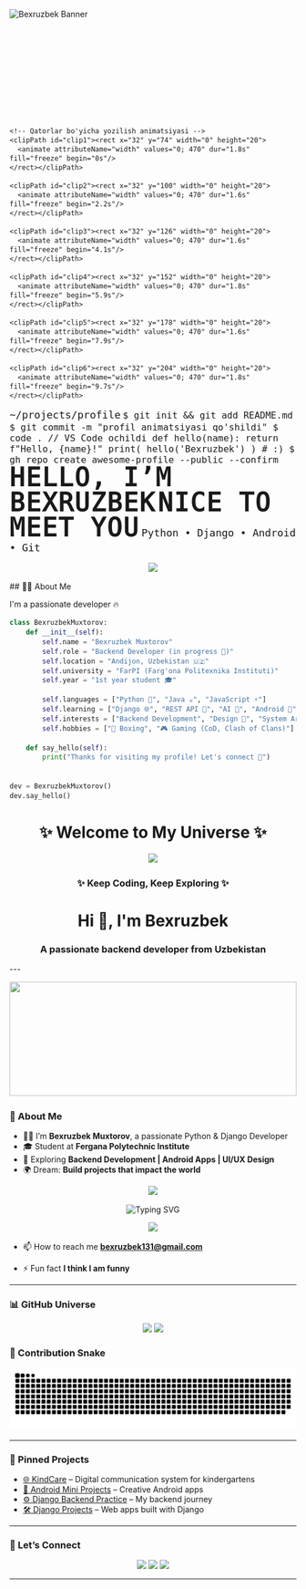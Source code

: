 ![Bexruzbek Banner](assets/animated-banner.svg)

<?xml version="1.0" encoding="UTF-8"?>
<svg width="900" height="280" viewBox="0 0 900 280" xmlns="http://www.w3.org/2000/svg">
  <defs>
    <style>
      @font-face { font-family: ui-mono; src: local("SFMono-Regular"), local("Consolas"), local("Menlo"), local("DejaVu Sans Mono"); }
      .bg { fill:#0d1117; }
      .term { fill:#161b22; stroke:#30363d; stroke-width:2; }
      .title{ font: 700 44px/1 ui-mono, monospace; letter-spacing:2px; fill:#e6edf3; }
      .sub  { font: 400 18px/1.4 ui-mono, monospace; fill:#8b949e; }
      .code { font: 16px ui-mono, monospace; fill:#c9d1d9; }
      .a1 { fill:#a5d6ff; } .a2 { fill:#7ee787; } .a3 { fill:#ff7b72; } .a4 { fill:#d2a8ff; }
    </style>

    <!-- Qatorlar bo'yicha yozilish animatsiyasi -->
    <clipPath id="clip1"><rect x="32" y="74" width="0" height="20">
      <animate attributeName="width" values="0; 470" dur="1.8s" fill="freeze" begin="0s"/>
    </rect></clipPath>

    <clipPath id="clip2"><rect x="32" y="100" width="0" height="20">
      <animate attributeName="width" values="0; 470" dur="1.6s" fill="freeze" begin="2.2s"/>
    </rect></clipPath>

    <clipPath id="clip3"><rect x="32" y="126" width="0" height="20">
      <animate attributeName="width" values="0; 470" dur="1.6s" fill="freeze" begin="4.1s"/>
    </rect></clipPath>

    <clipPath id="clip4"><rect x="32" y="152" width="0" height="20">
      <animate attributeName="width" values="0; 470" dur="1.8s" fill="freeze" begin="5.9s"/>
    </rect></clipPath>

    <clipPath id="clip5"><rect x="32" y="178" width="0" height="20">
      <animate attributeName="width" values="0; 470" dur="1.6s" fill="freeze" begin="7.9s"/>
    </rect></clipPath>

    <clipPath id="clip6"><rect x="32" y="204" width="0" height="20">
      <animate attributeName="width" values="0; 470" dur="1.8s" fill="freeze" begin="9.7s"/>
    </rect></clipPath>
  </defs>

  <!-- Fon -->
  <rect class="bg" x="0" y="0" width="900" height="280"/>

  <!-- Chap terminal -->
  <rect class="term" x="20" y="20" width="520" height="240" rx="14"/>
  <circle cx="44" cy="36" r="5" fill="#ff605c"/>
  <circle cx="60" cy="36" r="5" fill="#ffbd44"/>
  <circle cx="76" cy="36" r="5" fill="#00ca4e"/>
  <text x="32" y="60" class="sub">~/projects/profile</text>

  <!-- Kod qatorlari -->
  <g class="code">
    <g clip-path="url(#clip1)">
      <text x="32" y="90"><tspan class="a1">$</tspan> git init && git add <tspan class="a4">README.md</tspan></text>
    </g>
    <g clip-path="url(#clip2)">
      <text x="32" y="116"><tspan class="a1">$</tspan> git commit -m <tspan class="a3">"profil animatsiyasi qo'shildi"</tspan></text>
    </g>
    <g clip-path="url(#clip3)">
      <text x="32" y="142"><tspan class="a1">$</tspan> code .  <tspan class="a2">// VS Code ochildi</tspan></text>
    </g>
    <g clip-path="url(#clip4)">
      <text x="32" y="168"><tspan class="a2">def</tspan> hello(name): <tspan class="a4">return</tspan> f"Hello, {name}!"</text>
    </g>
    <g clip-path="url(#clip5)">
      <text x="32" y="194">print( hello(<tspan class="a3">'Bexruzbek'</tspan>) )  <tspan class="a2"># :)</tspan></text>
    </g>
    <g clip-path="url(#clip6)">
      <text x="32" y="220"><tspan class="a1">$</tspan> gh repo create <tspan class="a4">awesome-profile</tspan> --public --confirm</text>
    </g>
  </g>

  <!-- Kursor miltillashi -->
  <rect x="510" y="209" width="12" height="20" fill="#c9d1d9" opacity="0">
    <animate attributeName="opacity" values="0;1;0" dur="1s" repeatCount="indefinite" begin="11.4s"/>
  </rect>

  <!-- O'ngdagi sarlavha -->
  <g transform="translate(560,48)">
    <text class="title">HELLO, I’M</text>
    <text class="title" y="56">BEXRUZBEK</text>
    <text class="title" y="112">NICE TO MEET YOU</text>
    <text class="sub"  y="148">Python • Django • Android • Git</text>
  </g>

  <!-- Loop -->
  <rect x="0" y="0" width="1" height="1" fill="transparent">
    <animate attributeName="visibility" values="hidden;hidden;visible" dur="14s" repeatCount="indefinite"/>
  </rect>
</svg> 
<p align="center">
  <img src="https://svg-banners.vercel.app/api?type=origin&text1=Bexruzbek&text2=Muxtorov%20🔥&width=800&height=200" />
</p>
## 👨‍💻 About Me

I'm a passionate developer 🔥





```python
class BexruzbekMuxtorov:
    def __init__(self):
        self.name = "Bexruzbek Muxtorov"
        self.role = "Backend Developer (in progress 🚀)"
        self.location = "Andijon, Uzbekistan 🇺🇿"
        self.university = "FarPI (Farg'ona Politexnika Instituti)"
        self.year = "1st year student 🎓"

        self.languages = ["Python 🐍", "Java ☕", "JavaScript ⚡"]
        self.learning = ["Django 🌐", "REST API 🔗", "AI 🤖", "Android 📱"]
        self.interests = ["Backend Development", "Design 🎨", "System Architecture"]
        self.hobbies = ["🥊 Boxing", "🎮 Gaming (CoD, Clash of Clans)"]

    def say_hello(self):
        print("Thanks for visiting my profile! Let's connect 🤝")


dev = BexruzbekMuxtorov()
dev.say_hello()
```

<h1 align="center">✨ Welcome to My Universe ✨</h1>
<p align="center">
  <img src="https://media.giphy.com/media/hvRJCLFzcasrR4ia7z/giphy.gif" width="80px">
</p>
<h3 align="center">✨ Keep Coding, Keep Exploring ✨</h3>

<h1 align="center">Hi 👋, I'm Bexruzbek</h1>
<h3 align="center">A passionate backend developer from Uzbekistan</h3>
---

<p align="center">
  <img src="https://i.gifer.com/origin/6e/6e53b4c81da15e5d85f1e4b74d0e8d57.gif" width="100%" height="200">
</p>



### 🌌 About Me
- 👨‍💻 I’m **Bexruzbek Muxtorov**, a passionate Python & Django Developer  
- 🎓 Student at **Fergana Polytechnic Institute**  
- 🚀 Exploring **Backend Development | Android Apps | UI/UX Design**  
- 🌍 Dream: **Build projects that impact the world** 


<p align="center">
  <img src="https://capsule-render.vercel.app/api?type=shark&color=0:11998e,100:38ef7d&height=250&section=header&text=Bexruzbek%20Muxtorov&fontSize=50&fontColor=ffffff&animation=twinkling&fontAlignY=35" />
</p>


<p align="center">
  <img src="https://readme-typing-svg.herokuapp.com?font=Fira+Code&weight=600&size=24&duration=4000&pause=1000&color=39FF14&center=true&vCenter=true&width=600&lines=💻+Backend+Developer;🔐+Cybersecurity+Explorer;🚀+AI+and+Django+Learner;🌍+Open+Source+Contributor" alt="Typing SVG" />
</p>


<p align="center">
  <img src="https://capsule-render.vercel.app/api?type=waving&color=0:38ef7d,100:11998e&height=100&section=footer" />
</p>
 


- 📫 How to reach me **bexruzbek131@gmail.com**

- ⚡ Fun fact **I think I am funny**



---

### 📊 GitHub Universe
<p align="center">
  <img src="https://github-readme-stats.vercel.app/api?username=BexruzbekMuxtorov&show_icons=true&theme=radical" height="180px"/>
  <img src="https://github-readme-streak-stats.herokuapp.com/?user=BexruzbekMuxtorov&theme=radical" height="180px"/>
</p>





### 🐍 Contribution Snake
<p align="center">
  <img src="https://github.com/Platane/snk/raw/output/github-contribution-grid-snake.svg" alt="snake" />
</p>

---

### 🚀 Pinned Projects
- [🌐 KindCare](https://github.com/BexruzbekMuxtorov/KindCare) – Digital communication system for kindergartens  
- [📱 Android Mini Projects](#) – Creative Android apps  
- [⚙️ Django Backend Practice](#) – My backend journey  
- [🛠️ Django Projects](#) – Web apps built with Django 
---

### 🌠 Let’s Connect
<p align="center">
  <a href="https://t.me/@Bexruzbek_1106"><img src="https://img.shields.io/badge/Telegram-26A5E4?style=for-the-badge&logo=telegram&logoColor=white"/></a>
  <a href="mailto:bexruzbek131email@gmail.com"><img src="https://img.shields.io/badge/Gmail-D14836?style=for-the-badge&logo=gmail&logoColor=white"/></a>
  <a href="https://linkedin.com/in/your-linkedin"><img src="https://img.shields.io/badge/LinkedIn-0A66C2?style=for-the-badge&logo=linkedin&logoColor=white"/></a>
</p>

---

